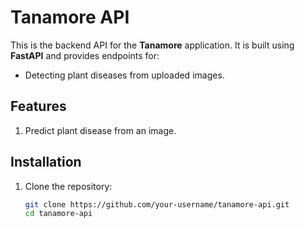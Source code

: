 # Tanamore API

This is the backend API for the **Tanamore** application. It is built using **FastAPI** and provides endpoints for:
- Detecting plant diseases from uploaded images.

## Features
1. Predict plant disease from an image.

## Installation

1. Clone the repository:
   ```bash
   git clone https://github.com/your-username/tanamore-api.git
   cd tanamore-api
